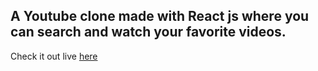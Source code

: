 ## A Youtube clone made with React js where you can search and watch your favorite videos.

Check it out live [here](https://clone-47dda.web.app/)
